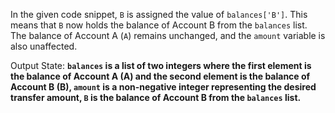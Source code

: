 In the given code snippet, `B` is assigned the value of `balances['B']`. This means that `B` now holds the balance of Account B from the `balances` list. The balance of Account A (`A`) remains unchanged, and the `amount` variable is also unaffected.

Output State: **`balances` is a list of two integers where the first element is the balance of Account A (A) and the second element is the balance of Account B (B), `amount` is a non-negative integer representing the desired transfer amount, `B` is the balance of Account B from the `balances` list.**